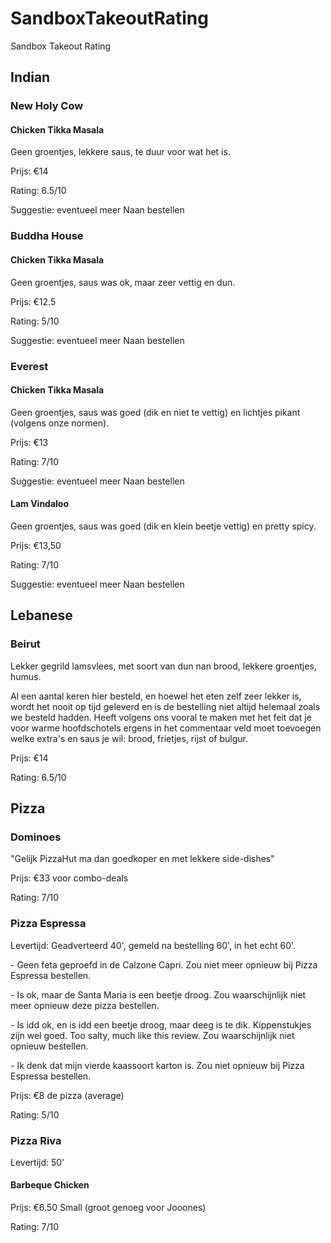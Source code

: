 # SandboxTakeoutRating
Sandbox Takeout Rating

## Indian
### New Holy Cow
#### Chicken Tikka Masala
Geen groentjes, lekkere saus, te duur voor wat het is.

Prijs: €14

Rating: 6.5/10

Suggestie: eventueel meer Naan bestellen

### Buddha House
#### Chicken Tikka Masala
Geen groentjes, saus was ok, maar zeer vettig en dun.

Prijs: €12.5

Rating: 5/10

Suggestie: eventueel meer Naan bestellen

### Everest
#### Chicken Tikka Masala
Geen groentjes, saus was goed (dik en niet te vettig) en lichtjes pikant (volgens onze normen).

Prijs: €13

Rating: 7/10

Suggestie: eventueel meer Naan bestellen

#### Lam Vindaloo
Geen groentjes, saus was goed (dik en klein beetje vettig) en pretty spicy.

Prijs: €13,50

Rating: 7/10

Suggestie: eventueel meer Naan bestellen

## Lebanese
### Beirut

Lekker gegrild lamsvlees, met soort van dun nan brood, lekkere groentjes, humus.

Al een aantal keren hier besteld, en hoewel het eten zelf zeer lekker is, wordt het nooit op tijd geleverd en is de bestelling niet altijd helemaal zoals we besteld hadden. Heeft volgens ons vooral te maken met het feit dat je voor warme hoofdschotels ergens in het commentaar veld moet toevoegen welke extra's en saus je wil: brood, frietjes, rijst of bulgur.

Prijs: €14

Rating: 6.5/10

## Pizza
### Dominoes

"Gelijk PizzaHut ma dan goedkoper en met lekkere side-dishes"

Prijs: €33 voor combo-deals

Rating: 7/10

### Pizza Espressa

Levertijd: Geadverteerd 40', gemeld na bestelling 60', in het echt 60'.

*-* Geen feta geproefd in de Calzone Capri. Zou niet meer opnieuw bij Pizza Espressa bestellen.

*-* Is ok, maar de Santa Maria is een beetje droog. Zou waarschijnlijk niet meer opnieuw deze pizza bestellen.

*-* Is idd ok, en is idd een beetje droog, maar deeg is te dik. Kippenstukjes zijn wel goed. Too salty, much like this review. Zou waarschijnlijk niet opnieuw bestellen.

*-* Ik denk dat mijn vierde kaassoort karton is. Zou niet opnieuw bij Pizza Espressa bestellen.

Prijs: €8 de pizza (average)

Rating: 5/10

### Pizza Riva

Levertijd: 50'

#### Barbeque Chicken

Prijs: €6.50 Small (groot genoeg voor Jooones)

Rating: 7/10
